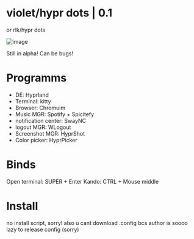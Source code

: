# violet/hypr dots | 0.1
or rlk/hypr dots

![image](https://github.com/user-attachments/assets/95aeb796-93ac-4ad7-a5bf-55b4a2993533)

Still in alpha! Can be bugs!

# Programms
+ DE: Hyprland
+ Terminal: kitty
+ Browser: Chromuim
+ Music MGR: Spotify + Spicitefy
+ notification center: SwayNC
+ logout MGR: WLogout
+ Screenshot MGR: HyprShot
+ Color picker: HyprPicker

# Binds
Open terminal: SUPER + Enter
Kando: CTRL + Mouse middle

# Install
no install script, sorry!
also u cant download .config bcs author is soooo lazy to release config (sorry)
